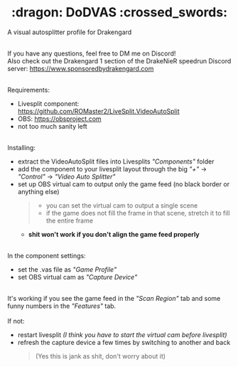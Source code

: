 <h1 align="center">
:dragon: DoDVAS :crossed_swords:
</h1>

A visual autosplitter profile for Drakengard

\
If you have any questions, feel free to DM me on Discord! \
Also check out the Drakengard 1 section of the DrakeNieR speedrun Discord server: https://www.sponsoredbydrakengard.com

\
Requirements:
- Livesplit component: https://github.com/ROMaster2/LiveSplit.VideoAutoSplit
- OBS: https://obsproject.com
- not too much sanity left

\
Installing:
- extract the VideoAutoSplit files into Livesplits *"Components"* folder
- add the component to your livesplit layout through the big *"+"* -> *"Control"* -> *"Video Auto Splitter"*
- set up OBS virtual cam to output only the game feed (no black border or anything else)
  > - you can set the virtual cam to output a single scene
  > - if the game does not fill the frame in that scene, stretch it to fill the entire frame
  - **shit won't work if you don't align the game feed properly**

\
In the component settings:
- set the .vas file as *"Game Profile"*
- set OBS virtual cam as *"Capture Device"*

\
It's working if you see the game feed in the *"Scan Region"* tab and some funny numbers in the *"Features"* tab.\
\
If not:
- restart livesplit *(I think you have to start the virtual cam before livesplit)*
- refresh the capture device a few times by switching to another and back
  > (Yes this is jank as shit, don't worry about it)
